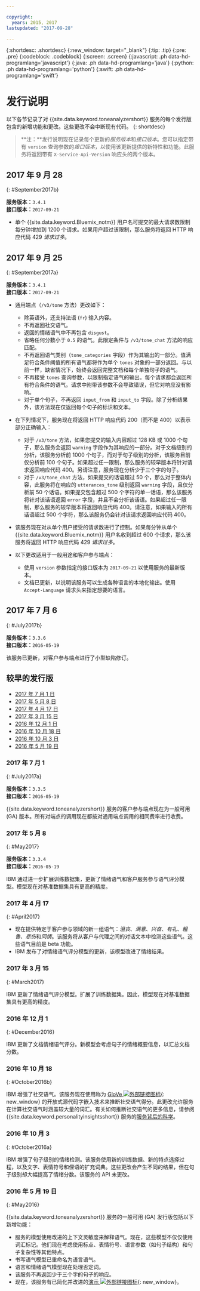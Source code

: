 ```yaml
---

copyright:
  years: 2015, 2017
lastupdated: "2017-09-28"

---
```


{:shortdesc: .shortdesc}
{:new_window: target="_blank"}
{:tip: .tip}
{:pre: .pre}
{:codeblock: .codeblock}
{:screen: .screen}
{:javascript: .ph data-hd-programlang='javascript'}
{:java: .ph data-hd-programlang='java'}
{:python: .ph data-hd-programlang='python'}
{:swift: .ph data-hd-programlang='swift'}

# 发行说明

以下各节记录了对 {{site.data.keyword.toneanalyzershort}} 服务的每个发行版包含的新增功能和更改。这些更改不会中断现有代码。
{: shortdesc}

> **注：**发行说明现在记录每个更新的*服务版本*和*接口版本*。您可以指定带有 `version` 查询参数的*接口版本*，以使用该更新提供的新特性和功能。此服务将返回带有 `X-Service-Api-Version` 响应头的两个版本。

## 2017 年 9 月 28
{: #September2017b}

**服务版本：**`3.4.1`<br/> **接口版本：**`2017-09-21`

-   单个 {{site.data.keyword.Bluemix_notm}} 用户名可提交的最大请求数限制每分钟增加到 1200 个请求。如果用户超过该限制，那么服务将返回 HTTP 响应代码 429 *请求过多*。

## 2017 年 9 月 25
{: #September2017a}

**服务版本：**`3.4.1`<br/> **接口版本：**`2017-09-21`

-   通用端点（`/v3/tone` 方法）更改如下：

    -   除英语外，还支持法语 (`fr`) 输入内容。
    -   不再返回社交语气。
    -   返回的情绪语气中不再包含 `disgust`。
    -   省略任何分数小于 `0.5` 的语气。此限定条件与 `/v3/tone_chat` 方法的响应匹配。
    - 不再返回语气类别（`tone_categories` 字段）作为其输出的一部分。值满足符合条件阈值的所有语气都将作为单个 `tones` 对象的一部分返回。与以前一样，缺省情况下，始终会返回完整文档和每个单独句子的语气。
    - 不再接受 `tones` 查询参数，以限制指定语气的输出。每个请求都会返回所有符合条件的语气。请求中附带该参数不会导致错误，但它对响应没有影响。
    - 对于单个句子，不再返回 `input_from` 和 `input_to` 字段。除了分析结果外，该方法现在仅返回每个句子的标识和文本。

-   在下列情况下，服务现在将返回 HTTP 响应代码 200（而不是 400）以表示部分正确输入：

    -   对于 `/v3/tone` 方法，如果您提交的输入内容超过 128 KB 或 1000 个句子，那么服务会返回 `warning` 字段作为其响应的一部分。对于文档级别的分析，该服务分析前 1000 个句子，而对于句子级别的分析，该服务目前仅分析前 100 个句子。如果超过任一限制，那么服务的较早版本将针对请求返回响应代码 400。另请注意，服务现在分析少于三个字的句子。
    -   对于 `/v3/tone_chat` 方法，如果提交的话语超过 50 个，那么对于整体内容，此服务将在响应的 `utterances_tone` 级别返回 `warning` 字段，且仅分析前 50 个话语。如果提交包含超过 500 个字符的单一话语，那么该服务将针对该话语返回 `error` 字段，并且不会分析该话语。如果超过任一限制，那么服务的较早版本将返回响应代码 400。请注意，如果输入的所有话语超过 500 个字符，那么该服务仍会针对该请求返回响应代码 400。

-   该服务现在对从单个用户接受的请求数进行了控制。如果每分钟从单个 {{site.data.keyword.Bluemix_notm}} 用户名收到超过 600 个请求，那么该服务将返回 HTTP 响应代码 429 *请求过多*。

-   以下更改适用于一般用途和客户参与端点：

    -   使用 `version` 参数指定的接口版本为 `2017-09-21` 以使用服务的最新版本。
    -   文档已更新，以说明该服务可以生成各种语言的本地化输出。使用 `Accept-Language` 请求头来指定想要的语言。

## 2017 年 7 月 6
{: #July2017b}

**服务版本：**`3.3.6`<br/> **接口版本：**`2016-05-19`

该服务已更新，对客户参与端点进行了小型缺陷修订。

## 较早的发行版

-   [2017 年 7 月 1 日](#July2017a)
-   [2017 年 5 月 8 日](#May2017)
-   [2017 年 4 月 17 日](#April2017)
-   [2017 年 3 月 15 日](#March2017)
-   [2016 年 12 月 1 日](#December2016)
-   [2016 年 10 月 18 日](#October2016b)
-   [2016 年 10 月 3 日](#October2016a)
-   [2016 年 5 月 19 日](#May2016)

### 2017 年 7 月 1
{: #July2017a}

**服务版本：**`3.3.5`<br/> **接口版本：**`2016-05-19`

{{site.data.keyword.toneanalyzershort}} 服务的客户参与端点现在为一般可用 (GA) 版本。所有对端点的调用现在都按对通用端点调用的相同费率进行收费。

### 2017 年 5 月 8
{: #May2017}

**服务版本：**`3.3.4`<br/> **接口版本：**`2016-05-19`

IBM 通过进一步扩展训练数据集，更新了情绪语气和客户服务参与语气评分模型。模型现在对基准数据集具有更高的精度。

### 2017 年 4 月 17
{: #April2017}

-   现在提供特定于客户参与领域的新一组语气：*沮丧*、*满意*、*兴奋*、*有礼*、*粗鲁*、*悲伤*和*同情*。该服务将从客户与代理之间的对话文本中检测这些语气。这些语气目前是 beta 功能。
-   IBM 发布了对情绪语气评分模型的更新，该模型改进了情绪结果。

### 2017 年 3 月 15
{: #March2017}

IBM 更新了情绪语气评分模型。扩展了训练数据集。因此，模型现在对基准数据集具有更高的精度。

### 2016 年 12 月 1
{: #December2016}

IBM 更新了文档情绪语气评分。新模型会考虑句子的情绪概要信息，以汇总文档分数。

### 2016 年 10 月 18
{: #October2016b}

IBM 增强了社交语气。该服务现在使用称为 [GloVe ![外部链接图标](../../icons/launch-glyph.svg "外部链接图标")](http://nlp.stanford.edu/projects/glove/){: new_window} 的开放式源代码字嵌入技术来推断社交语气得分。此更改允许服务在计算社交语气时涵盖较大量的词汇。有关如何推断社交语气的更多信息，请参阅 {{site.data.keyword.personalityinsightsshort}} 服务的[服务背后的科学](http://www.ibm.com/watson/developercloud/doc/personality-insights/science.html)。

### 2016 年 10 月 3
{: #October2016a}

IBM 增强了句子级别的情绪检测。该服务使用新的训练数据、新的特点选择过程，以及文字、表情符号和俚语的扩充词典。这些更改会产生不同的结果，但在句子级别却大幅提高了情绪分数。该服务的 API 未更改。

### 2016 年 5 月 19 日
{: #May2016}

{{site.data.keyword.toneanalyzershort}} 服务的一般可用 (GA) 发行版包括以下新增功能：

-   服务的模型使用改进的上下文灵敏度来解释语气。现在，这些模型不仅仅使用词汇标记。他们现在考虑使用标点、表情符号、语言参数（如句子结构）和句子复杂性等其他特点。
-   书写语气模型已重命名为语言语气。
-   语言和情绪语气模型现在处理否定词。
-   该服务不再返回少于三个字的句子的响应。
-   现在，该服务有已简化并改进的[演示 ![外部链接图标](../../icons/launch-glyph.svg "外部链接图标")](https://tone-analyzer-demo.mybluemix.net){: new_window}。
